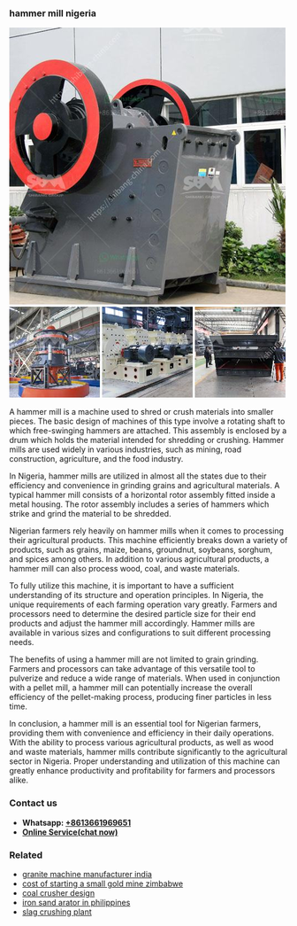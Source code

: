 <h3>hammer mill nigeria</h3><img src='1706768264.jpg' alt=''><p>A hammer mill is a machine used to shred or crush materials into smaller pieces. The basic design of machines of this type involve a rotating shaft to which free-swinging hammers are attached. This assembly is enclosed by a drum which holds the material intended for shredding or crushing. Hammer mills are used widely in various industries, such as mining, road construction, agriculture, and the food industry.</p><p>In Nigeria, hammer mills are utilized in almost all the states due to their efficiency and convenience in grinding grains and agricultural materials. A typical hammer mill consists of a horizontal rotor assembly fitted inside a metal housing. The rotor assembly includes a series of hammers which strike and grind the material to be shredded.</p><p>Nigerian farmers rely heavily on hammer mills when it comes to processing their agricultural products. This machine efficiently breaks down a variety of products, such as grains, maize, beans, groundnut, soybeans, sorghum, and spices among others. In addition to various agricultural products, a hammer mill can also process wood, coal, and waste materials.</p><p>To fully utilize this machine, it is important to have a sufficient understanding of its structure and operation principles. In Nigeria, the unique requirements of each farming operation vary greatly. Farmers and processors need to determine the desired particle size for their end products and adjust the hammer mill accordingly. Hammer mills are available in various sizes and configurations to suit different processing needs.</p><p>The benefits of using a hammer mill are not limited to grain grinding. Farmers and processors can take advantage of this versatile tool to pulverize and reduce a wide range of materials. When used in conjunction with a pellet mill, a hammer mill can potentially increase the overall efficiency of the pellet-making process, producing finer particles in less time.</p><p>In conclusion, a hammer mill is an essential tool for Nigerian farmers, providing them with convenience and efficiency in their daily operations. With the ability to process various agricultural products, as well as wood and waste materials, hammer mills contribute significantly to the agricultural sector in Nigeria. Proper understanding and utilization of this machine can greatly enhance productivity and profitability for farmers and processors alike.</p><h3>Contact us</h3><ul><li><strong>Whatsapp:&nbsp;<a href="https://wa.me/8613661969651">+8613661969651</a></strong></li><li><a href="https://swt.shibang-china.com/?git&amp;zhl&amp;hammer mill nigeria"><strong>Online Service(chat now)</strong></a></li></ul><h3>Related</h3><ul><li><a href='granite machine manufacturer india.md'>granite machine manufacturer india</a></li><li><a href='cost of starting a small gold mine zimbabwe.md'>cost of starting a small gold mine zimbabwe</a></li><li><a href='coal crusher design.md'>coal crusher design</a></li><li><a href='iron sand arator in philippines.md'>iron sand arator in philippines</a></li><li><a href='slag crushing plant.md'>slag crushing plant</a></li></ul>